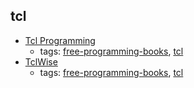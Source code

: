 tcl
---
* [Tcl Programming](https://en.wikibooks.org/wiki/Programming%3ATcl)
    * tags: [free-programming-books](../tags/free-programming-books.md), [tcl](../tags/tcl.md)
* [TclWise](http://www.invece.org/tclwise/index.html)
    * tags: [free-programming-books](../tags/free-programming-books.md), [tcl](../tags/tcl.md)
